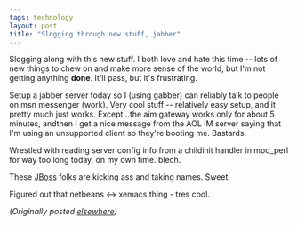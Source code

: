 ```yaml
---
tags: technology
layout: post
title: "Slogging through new stuff, jabber"
---
```




<p>Slogging along with this new stuff. I both love and hate
this time -- lots of new things to chew on and make more
sense of the world, but I'm not getting anything
<b>done</b>. It'll pass, but it's frustrating.

<p>Setup a jabber server today so I (using gabber) can
reliably  talk to people on msn messenger (work). Very cool
stuff -- relatively easy setup, and it pretty much just
works. Except...the aim gateway works only for about 5
minutes, andthen I get a nice message from the AOL IM server
saying that
I'm using an unsupported client so they're booting me.
Bastards.

<p>Wrestled with reading server config info from a childinit
handler in mod_perl for way too long today, on my own time.
blech.

<p>These <a href="http://www.jboss.org/">JBoss</a> folks are
kicking ass and taking names. Sweet.

<p>Figured out that netbeans &lt;-&gt; xemacs thing - tres
cool.

<p><em>(Originally posted <a href="http://www.advogato.org/person/cwinters/diary.html?start=84">elsewhere</a>)</em></p>


